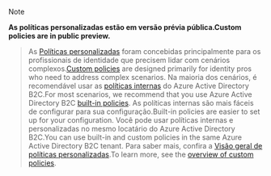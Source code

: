 > [!NOTE]
> <span data-ttu-id="4a4f0-101">**As políticas personalizadas estão em versão prévia pública.**</span><span class="sxs-lookup"><span data-stu-id="4a4f0-101">**Custom policies are in public preview.**</span></span>

> <span data-ttu-id="4a4f0-102">As [Políticas personalizadas](..\articles\active-directory-b2c\active-directory-b2c-overview-custom.md#custom-policies) foram concebidas principalmente para os profissionais de identidade que precisem lidar com cenários complexos.</span><span class="sxs-lookup"><span data-stu-id="4a4f0-102">[Custom policies](..\articles\active-directory-b2c\active-directory-b2c-overview-custom.md#custom-policies) are designed primarily for identity pros who need to address complex scenarios.</span></span> <span data-ttu-id="4a4f0-103">Na maioria dos cenários, é recomendável usar as [políticas internas](..\articles\active-directory-b2c\active-directory-b2c-overview-custom.md) do Azure Active Directory B2C.</span><span class="sxs-lookup"><span data-stu-id="4a4f0-103">For most scenarios, we recommend that you use Azure Active Directory B2C [built-in policies](..\articles\active-directory-b2c\active-directory-b2c-overview-custom.md).</span></span> <span data-ttu-id="4a4f0-104">As políticas internas são mais fáceis de configurar para sua configuração.</span><span class="sxs-lookup"><span data-stu-id="4a4f0-104">Built-in policies are easier to set up for your configuration.</span></span> <span data-ttu-id="4a4f0-105">Você pode usar políticas internas e personalizadas no mesmo locatário do Azure Active Directory B2C.</span><span class="sxs-lookup"><span data-stu-id="4a4f0-105">You can use built-in and custom policies in the same Azure Active Directory B2C tenant.</span></span> <span data-ttu-id="4a4f0-106">Para saber mais, confira a [Visão geral de políticas personalizadas](..\articles\active-directory-b2c\active-directory-b2c-overview-custom.md).</span><span class="sxs-lookup"><span data-stu-id="4a4f0-106">To learn more, see the [overview of custom policies](..\articles\active-directory-b2c\active-directory-b2c-overview-custom.md).</span></span>

